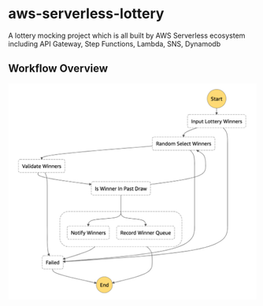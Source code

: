 # aws-serverless-lottery
A lottery mocking project which is all built by AWS Serverless ecosystem including API Gateway, Step Functions, Lambda, SNS, Dynamodb

## Workflow Overview
![Workflow](docs/img/workflow.png)

